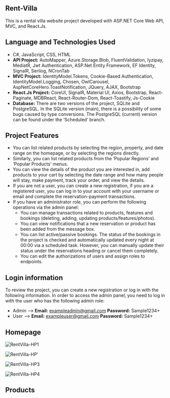 ## Rent-Villa
 This is a rental villa website project developed with ASP.NET Core Web API, MVC, and React.Js.
 
## Language and Technologies Used
- C#, JavaScript, CSS, HTML
- **API Project:** AutoMapper, Azure.Storage.Blob, FluentValidation, Iyzipay, MediatR, Jwt Authentication, ASP.Net Entity Framework, EF Identity, SignalR, Serilog, NCronTab
- **MVC Project:** IdentityModel.Tokens, Cookie-Based Authentication, IdentityModel.Logging, Chosen, OwlCarousel, AspNetCoreHero.ToastNotification, JQuery, AJAX, Bootstrap
- **React.Js Project:** CoreUI, SignalR, Material UI, Axios, Bootstrap, React-Paginate, MDBReact, React-Router-Dom, React-Toastify, Js-Cookie
- **Database:** There are two versions of the project, SQLite and PostgreSQL. In the SQLite version (main), there is a possibility of some bugs caused by type conversions. The PostgreSQL (current) version can be found under the ‘Scheduled’ branch.
  
## Project Features
- You can list related products by selecting the region, property, and date range on the homepage, or by selecting the regions directly.
- Similarly, you can list related products from the ‘Popular Regions’ and ‘Popular Products’ menus.
- You can view the details of the product you are interested in, add products to your cart by selecting the date range and how many people will stay, make payment, track your order, and view the details.
- If you are not a user, you can create a new registration, if you are a registered user, you can log in to your account with your username or email and complete the reservation-payment transactions.
- If you have an administrator role, you can perform the following operations via the admin panel:
    - You can manage transactions related to products, features and bookings (deleting, adding, updating products/features/photos).
    - You can view notifications that a new reservation or product has been added from the message box.
    - You can list active/passive bookings. The status of the bookings in the project is checked and automatically updated every night at 00:00 via a scheduled task. However, you can manually update their status under the reservations heading or cancel them completely.
    - You can edit the authorizations of users and assign roles to endpoints.
      
## Login information
To review the project, you can create a new registration or log in with the following information. In order to access the admin panel, you need to log in with the user who has the following admin role:

- Admin    --> **Email:** exampleadmin@gmail.com **Password:** Sample1234+
- User     --> **Email:** exampleuser@gmail.com **Password:** Sample1234+

## Homepage

![RentVilla-HP1](https://github.com/duygu-dogan/DuyguDogan_RentVilla/assets/136385140/3eb61211-b26e-4cf9-9913-dcff1f98f855)

![RentVilla-HP'](https://github.com/duygu-dogan/DuyguDogan_RentVilla/assets/136385140/d18e4a6b-a201-41ea-964c-e696aedcd7a0)

![RentVilla-HP3](https://github.com/duygu-dogan/DuyguDogan_RentVilla/assets/136385140/ce0acade-6bae-4caa-a10b-eb528730e6c5)

![RentVilla-HP4](https://github.com/duygu-dogan/DuyguDogan_RentVilla/assets/136385140/7d8fc49c-1173-4fb9-a793-1b122061cca0)

## Products




